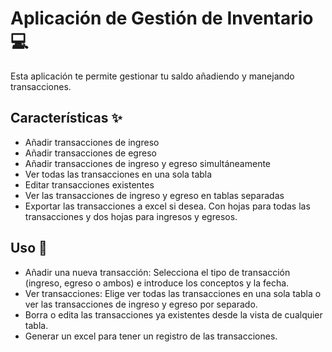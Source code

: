 # Aplicación de Gestión de Inventario 💻
 

 Esta aplicación te permite gestionar tu saldo añadiendo y manejando transacciones.
 

 ## Características ✨
 
 *  Añadir transacciones de ingreso
 *  Añadir transacciones de egreso
 *  Añadir transacciones de ingreso y egreso simultáneamente
 *  Ver todas las transacciones en una sola tabla
 *  Editar transacciones existentes
 *  Ver las transacciones de ingreso y egreso en tablas separadas
 *  Exportar las transacciones a excel si desea. Con hojas para todas las transacciones y dos hojas para ingresos y egresos.
 
 ## Uso 🚀

 * Añadir una nueva transacción: Selecciona el tipo de transacción (ingreso, egreso o ambos) e introduce los conceptos y la fecha.
 * Ver transacciones: Elige ver todas las transacciones en una sola tabla o ver las transacciones de ingreso y egreso por separado.
 * Borra o edita las transacciones ya existentes desde la vista de cualquier tabla.
 * Generar un excel para tener un registro de las transacciones.